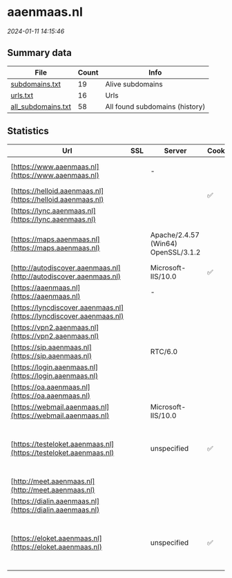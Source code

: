 # aaenmaas.nl
*2024-01-11 14:15:46*
## Summary data
| File       | Count | Info |
|------------|-------|------|
|[subdomains.txt](/data/aaenmaas.nl/subdomains.txt)|19|Alive subdomains|
|[urls.txt](/data/aaenmaas.nl/urls.txt)|16|Urls|
|[all_subdomains.txt](/data/aaenmaas.nl/all_subdomains.txt)|58|All found subdomains (history)|
## Statistics
| Url | SSL | Server | Cookie | HSTS | CSP | XFO | XXP | RP | Tech |Title |
|------------|-------|------|------|------|------|------|------|------|------|------|
|[https://www.aaenmaas.nl](https://www.aaenmaas.nl)| |-| |:white_check_mark: | :white_check_mark:| :white_check_mark: | :white_check_mark: | :white_check_mark: |Google Tag Manager HSTS Microsoft ASP.NET:-|Home - Waterscha...|
|[https://helloid.aaenmaas.nl](https://helloid.aaenmaas.nl)| ||:white_check_mark: |:white_check_mark: |:warning: | :white_check_mark: | | :white_check_mark: |Azure HSTS|Object moved|
|[https://lync.aaenmaas.nl](https://lync.aaenmaas.nl)| || |:white_check_mark: | | | | :white_check_mark: |HSTS|403 - Forbidden:...|
|[https://maps.aaenmaas.nl](https://maps.aaenmaas.nl)| |Apache/2.4.57 (Win64) OpenSSL/3.1.2| |:white_check_mark: | :white_check_mark:| :white_check_mark: | :white_check_mark: | :white_check_mark: |Apache HTTP Server:2.4.57 OpenSSL:3.1.2 Windows Server|302 Found|
|[http://autodiscover.aaenmaas.nl](http://autodiscover.aaenmaas.nl)| |Microsoft-IIS/10.0|:white_check_mark: |:white_check_mark: | | :white_check_mark: | :white_check_mark: | :white_check_mark: |IIS:10.0 Microsoft ASP.NET Windows Server||
|[https://aaenmaas.nl](https://aaenmaas.nl)| |-| |:white_check_mark: | :white_check_mark:| :white_check_mark: | :white_check_mark: | :white_check_mark: |HSTS Microsoft ASP.NET:-|Object moved|
|[https://lyncdiscover.aaenmaas.nl](https://lyncdiscover.aaenmaas.nl)| || | | | | | :white_check_mark: |||
|[https://vpn2.aaenmaas.nl](https://vpn2.aaenmaas.nl)| || |:white_check_mark: |:warning: | :white_check_mark: | :white_check_mark: | :white_check_mark: |HSTS||
|[https://sip.aaenmaas.nl](https://sip.aaenmaas.nl)| |RTC/6.0| |:white_check_mark: | | | | :white_check_mark: |HSTS||
|[https://login.aaenmaas.nl](https://login.aaenmaas.nl)| || |:white_check_mark: | | :white_check_mark: | :white_check_mark: | :white_check_mark: |||
|[https://oa.aaenmaas.nl](https://oa.aaenmaas.nl)| || | | | | | :white_check_mark: |||
|[https://webmail.aaenmaas.nl](https://webmail.aaenmaas.nl)| |Microsoft-IIS/10.0| | | | | | :white_check_mark: |HSTS IIS:10.0 Microsoft ASP.NET Windows Server||
|[https://testeloket.aaenmaas.nl](https://testeloket.aaenmaas.nl)| |unspecified|:white_check_mark: |:white_check_mark: | :white_check_mark:| :white_check_mark: | :white_check_mark: | :white_check_mark: |Apache Tomcat Fourthwall:1.0.190.041 Fourthwall:eloket_ui_main-2023.352.001 HSTS Java MariaDB Skolengo:1.0.190.041|Djuma portal|
|[http://meet.aaenmaas.nl](http://meet.aaenmaas.nl)| || |:white_check_mark: | | | | :white_check_mark: ||Document Moved|
|[https://dialin.aaenmaas.nl](https://dialin.aaenmaas.nl)| || |:white_check_mark: | | | | :white_check_mark: |HSTS|Conferencing Dia...|
|[https://eloket.aaenmaas.nl](https://eloket.aaenmaas.nl)| |unspecified|:white_check_mark: |:white_check_mark: | :white_check_mark:| :white_check_mark: | :white_check_mark: | :white_check_mark: |Apache Tomcat Fourthwall:1.0.190.041 Fourthwall:eloket_ui_main-2023.352.001 HSTS Java MariaDB Skolengo:1.0.190.041|Djuma portal|